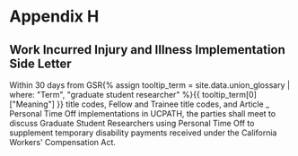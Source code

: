 # Appendix H 

## Work Incurred Injury and IIIness Implementation Side Letter

Within 30 days from <span class="tooltip">GSR<span class="tooltip-text">{% assign tooltip_term = site.data.union_glossary | where: "Term", "graduate student researcher" %}{{ tooltip_term[0]["Meaning"] }}</span></span> title codes, Fellow and Trainee title codes, and Article _ Personal Time Off implementations in UCPATH, the parties shall meet to discuss Graduate Student Researchers using Personal Time Off to supplement temporary disability payments received under the California Workers' Compensation Act.

